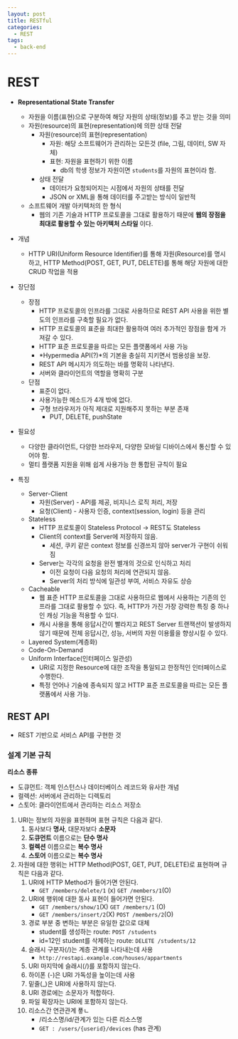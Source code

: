 ```yaml
---
layout: post
title: RESTful
categories:
  - REST
tags:
  - back-end
---
```

# REST

- **Representational State Transfer** 
  - 자원을 이름(표현)으로 구분하여 해당 자원의 상태(정보)를 주고 받는 것을 의미
  - 자원(resource)의 표현(representation)에 의한 상태 전달
    - 자원(resource)의 표현(representation)
      - 자원: 해당 소프트웨어가 관리하는 모든것 (file, 그림, 데이터, SW 자체)
      - 표현: 자원을 표현하기 위한 이름 
        - db의 학생 정보가 자원이면 `students`를 자원의 표현이라 함.
    - 상태 전달
      - 데이터가 요청되어지는 시점에서 자원의 상태를 전달
      - JSON or XML을 통해 데이터를 주고받는 방식이 일반적
  - 소프트웨어 개발 아키텍처의 한 형식
    - 웹의 기존 기술과 HTTP 프로토콜을 그대로 활용하기 때문에 **웹의 장점을 최대로 활용할 수 있는 아키텍처 스타일** 이다.
- 개념
  - HTTP URI(Uniform Resource Identifier)를 통해 자원(Resource)를 명시하고, HTTP Method(POST, GET, PUT, DELETE)를 통해 해당 자원에 대한 CRUD 작업을 적용
- 장단점
  - 장점
    - HTTP 프로토콜의 인프라를 그대로 사용하므로 REST API 사용을 위한 별도의 인프라를 구축할 필요가 없다.
    - HTTP 프로토콜의 표준을 최대한 활용하여 여러 추가적인 장점을 함게 가져갈 수 있다.
    - HTTP 표준 프로토콜을 따르는 모든 플랫폼에서 사용 가능
    - *Hypermedia API(?)*의 기본을 충실히 지키면서 범용성을 보장.
    - REST API 메시지가 의도하는 바를 명확히 나타낸다.
    - 서버와 클라이언트의 역할을 명확히 구분
  - 단점
    - 표준이 없다.
    - 사용가능한 메소드가 4개 밖에 없다.
    - 구형 브라우저가 아직 제대로 지원해주지 못하는 부분 존재
      - PUT, DELETE, pushState
- 필요성
  - 다양한 클라이언트, 다양한 브라우저, 다양한 모바일 디바이스에서 통신할 수 있어야 함.
  - 멀티 플랫폼 지원을 위해 쉽게 사용가능 한 통합된 규칙이 필요

- 특징
  - Server-Client
    - 자원(Server) - API를 제공, 비지니스 로직 처리, 저장
    - 요청(Client) - 사용자 인증, context(session, login) 등을 관리
  - Stateless
    - HTTP 프로토콜이 Stateless Protocol -> REST도 Stateless
    - Client의 context를 Server에 저장하지 않음.
      - 세션, 쿠키 같은 context 정보를 신경쓰지 않아 server가 구현이 쉬워짐
    - Server는 각각의 요청을 완전 별개의 것으로 인식하고 처리
      - 이전 요청이 다음 요청의 처리에 연관되지 않음.
      - Server의 처리 방식에 일관성 부여, 서비스 자유도 상승
  - Cacheable
    - 웹 표준 HTTP 프로토콜을 그대로 사용하므로 웹에서 사용하는 기존의 인프라를 그대로 활용할 수 있다. 즉, HTTP가 가진 가장 강력한 특징 중 하나인 캐싱 기능을 적용할 수 있다.
    - 캐시 사용을 통해 응답시간이 빨라지고 REST Server 트랜잭션이 발생하지 않기 때문에 전체 응답시간, 성능, 서버의 자원 이용률을 향상시킬 수 있다.
  - Layered System(계층화)
  - Code-On-Demand
  - Uniform Interface(인터페이스 일관성)
    - URI로 지정한 Resource에 대한 조작을 통일되고 한정적인 인터페이스로 수행한다.
    - 특정 언어나 기술에 종속되지 않고 HTTP 표준 프로토콜을 따르는 모든 플랫폼에서 사용 가능.

## REST API

- REST 기반으로 서비스 API를 구현한 것

### 설계 기본 규칙

**리소스 종류**

- 도큐먼트: 객체 인스턴스나 데이터베이스 레코드와 유사한 개념
- 컬렉션: 서버에서 관리하는 디렉토리
- 스토어: 클라이언트에서 관리하는 리소스 저장소



1. URI는 정보의 자원을 표현하며 표현 규칙은 다음과 같다.
   1. 동사보다 **명사**, 대문자보다 **소문자**
   2. **도큐먼트** 이름으로는 **단수 명사**
   3. **컬렉션** 이름으로는 **복수 명사**
   4. **스토어** 이름으로는 **복수 명사**
2. 자원에 대한 행위는 HTTP Method(POST, GET, PUT, DELETE)로 표현하며 규칙은 다음과 같다.
   1. URI에 HTTP Method가 들어가면 안된다.
      - `GET /members/delete/1` (x)    `GET /members/1`(O)
   2. URI에 행위에 대한 동사 표현이 들어가면 안된다.
      - `GET /members/show/1`(X)  `GET /members/1` (O)
      - `GET /members/insert/2`(X)  `POST /members/2`(O)
   3. 경로 부분 중 변하는 부분은 유일한 값으로 대체
      - student를 생성하는 route: `POST /students`
      - id=12인 student를 삭제하는 route: `DELETE /students/12`
   4. 슬래시 구분자(/)는 계층 관계를 나타내는데 사용
      - `http://restapi.example.com/houses/appartments`
   5. URI 마지막에 슬래시(/)를 포함하지 않는다.
   6. 하이폰 (-)은 URI 가독성을 높이는데 사용
   7. 밑줄(_)은 URI에 사용하지 않는다.
   8. URI 경로에는 소문자가 적합하다.
   9. 파일 확장자는 URI에 포함하지 않는다.
   10. 리소스간 연관관계 푷ㄴ
       - /리소스명/id/관계가 있는 다른 리소스명
       - `GET : /users/{userid}/devices`   (has 관계)

